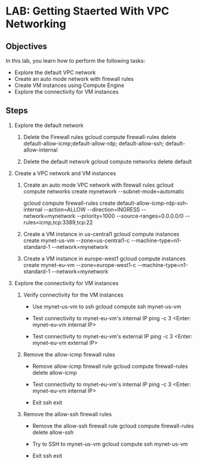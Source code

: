 # LAB: Getting Staerted With VPC Networking

## Objectives

In this lab, you learn how to perform the following tasks:

- Explore the default VPC network
- Create an auto mode network with firewall rules
- Create VM instances using Compute Engine
- Explore the connectivity for VM instances

## Steps

1. Explore the default network
   1. Delete the Firewall rules
       gcloud compute firewall-rules delete default-allow-icmp;default-allow-rdp; default-allow-ssh; default-allow-internal

   2. Delete the default network
        gcloud compute networks delete default

2. Create a VPC network and VM instances
   1. Create an auto mode VPC network with firewall rules
        gcloud compute networks create mynetwork --subnet-mode=automatic

        gcloud compute firewall-rules create default-allow-icmp-rdp-ssh-internal --action=ALLOW --direction=INGRESS --network=mynetwork --priority=1000 --source-ranges=0.0.0.0/0 --rules=icmp,tcp:3389,tcp:22

   2. Create a VM instance in us-central1
        gcloud compute instances create mynet-us-vm --zone=us-central1-c --machine-type=n1-standard-1 --network=mynetwork

   3. Create a VM instance in europe-west1
         gcloud compute instances create mynet-eu-vm --zone=europe-west1-c --machine-type=n1-standard-1 --network=mynetwork

3. Explore the connectivity for VM instances
   1. Verify connectivity for the VM instances
      - Use mynet-us-vm to ssh
         gcloud compute ssh mynet-us-vm

      - Test connectivity to mynet-eu-vm's internal IP
         ping -c 3 <Enter: mynet-eu-vm internal IP>

      - Test connectivity to mynet-eu-vm's external IP
         ping -c 3 <Enter: mynet-eu-vm external IP>

   2. Remove the allow-icmp firewall rules
      - Remove allow-icmp firewall rule
         gcloud compute firewall-rules delete allow-icmp

      - Test connectivity to mynet-eu-vm's internal IP
          ping -c 3 <Enter: mynet-eu-vm internal IP>
        
      - Exit ssh
          exit

   3. Remove the allow-ssh firewall rules
      - Remove the allow-ssh firewall rule
          gcloud compute firewall-rules delete allow-ssh

      - Try to SSH to mynet-us-vm
         gcloud compute ssh mynet-us-vm

      - Exit ssh
          exit
